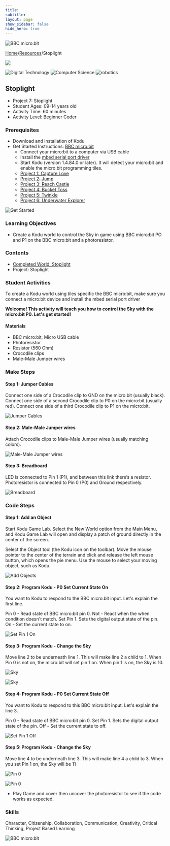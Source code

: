 ```yaml
---
title:
subtitle:
layout: page
show_sidebar: false
hide_hero: true
---
```


![BBC micro:bit](microbit_header.jpg)

[Home](../..)/[Resources](..)/Stoplight

[![](https://www.kodugamelab.com/API/Thumbnail?world=6JLpFERH20i-DQV897XDLQ==)](https://worlds.kodugamelab.com/world/6JLpFERH20i-DQV897XDLQ==)

![Digital Technology](../dt.png) ![Computer Science](../cs.png) ![robotics](../r.png)

## Stoplight

* Project 7: Stoplight
* Student Ages: 09-14 years old
* Activity Time: 60 minutes 
* Activity Level: Beginner Coder

### Prerequisites
* Download and Installation of Kodu
* Get Started Instructions: [BBC micro:bit](microbit)
  * Connect your micro:bit to a computer via USB cable
  * Install the [mbed serial port driver](https://developer.mbed.org/media/downloads/drivers/mbedWinSerial_16466.exe)
  * Start Kodu (version 1.4.84.0 or later). It will detect your micro:bit and enable the micro:bit programming tiles.
  * [Project 1: Capture Love](capture_love)
  * [Project 2: Jump](jump)
  * [Project 3: Reach Castle](reach_castle)
  * [Project 4: Bucket Toss](bucket_toss)
  * [Project 5: Twinkle](twinkle)
  * [Project 6: Underwater Explorer](underwater_explorer)
    
![Get Started](connect_microbit.png)

### Learning Objectives
* Create a Kodu world to control the Sky in game using BBC micro:bit PO and P1 on the BBC micro:bit and a photoresistor.

### Contents
* [Completed World: Stoplight](https://worlds.kodugamelab.com/world/6JLpFERH20i-DQV897XDLQ==)
* Project: Stoplight

### Student Activities
To create a Kodu world using tiles specific the BBC micro:bit, make sure you connect a micro:bit device and install the mbed serial port driver

**Welcome! This activity will teach you how to control the Sky with the micro:bit P0. Let's get started!**

#### Materials

* BBC micro:bit, Micro USB cable
* Photoresistor 
* Resistor (560 Ohm)
* Crocodile clips
* Male-Male Jumper wires

### Make Steps
#### Step 1: Jumper Cables

Connect one side of a Crocodile clip to GND on the micro:bit (usually black). Connect one side of a second Crocodile clip to P0 on the micro:bit (usually red). Connect one side of a third Crocodile clip to P1 on the micro:bit.

![Jumper Cables](alligator_clips3.png)

#### Step 2: Male-Male Jumper wires

Attach Crocodile clips to Male-Male Jumper wires (usually matching colors).

![Male-Male Jumper wires](jumper_wires3.png) 

#### Step 3: Breadboard

LED is connected to Pin 1 (P1), and between this link there’s a resistor.
Photoresistor is connected to Pin 0 (P0) and Ground respectively.

![Breadboard](photoresistor_final.png)

### Code Steps
#### Step 1: Add an Object

Start Kodu Game Lab. Select the New World option from the Main Menu, and Kodu Game Lab will open and display a patch of ground directly in the center of the screen.

Select the Object tool (the Kodu icon on the toolbar). Move the mouse pointer to the center of the terrain and click and release the left mouse button, which opens the pie menu. Use the mouse to select your moving object, such as Kodu.

![Add Objects](stoplight1.png)

#### Step 2: Program Kodu - P0 Set Current State On

You want to Kodu to respond to the BBC micro:bit input. Let's explain the first line.

Pin 0 - Read state of BBC micro:bit pin 0.
Not - React when the when condition doesn't match.
Set Pin 1. Sets the digital output state of the pin.
On - Set the current state to on.
 
![Set Pin 1 On](sl00.png)

#### Step 3: Program Kodu - Change the Sky

Move line 2 to be underneath line 1. This will make line 2 a child to 1. When Pin 0 is not on, the micro:bit will set pin 1 on. When pin 1 is on, the Sky is 10.

![Sky](sl01.png)

![Sky](sl04.png)

#### Step 4: Program Kodu - P0 Set Current State Off

You want to Kodu to respond to this BBC micro:bit input. Let's explain the line 3.

Pin 0 - Read state of BBC micro:bit pin 0.
Set Pin 1. Sets the digital output state of the pin.
Off - Set the current state to off.
 
![Set Pin 1 Off](sl02.png)

#### Step 5: Program Kodu - Change the Sky

Move line 4 to be underneath line 3. This will make line 4 a child to 3. When you set Pin 1 on, the Sky will be 11

![Pin 0](sl03.png)

![Pin 0](sl05.png)

* Play Game and cover then uncover the photoresistor to see if the code works as expected.

### Skills
Character,
Citizenship,
Collaboration,
Communication,
Creativity,
Critical Thinking,
Project Based Learning

![BBC micro:bit](microbit_footer.jpg)
